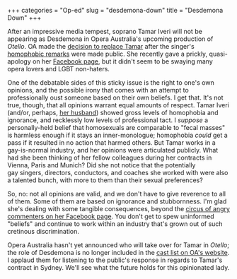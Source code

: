 +++
categories = "Op-ed"
slug = "desdemona-down"
title = "Desdemona Down"
+++

After an impressive media tempest, soprano Tamar Iveri will not be appearing as Desdemona in Opera Australia's upcoming production of _Otello_. OA made the [decision to replace Tamar](http://www.limelightmagazine.com.au/Article/388712,opera-australia-parts-company-with-tamar-iveri.aspx) after the singer's [homophobic remarks](may-she-never-work-again/) were made public. She recently gave a prickly, quasi-apology on her [Facebook page](https://www.facebook.com/tamariverisoprano/posts/10152123104307204?fref=nf), but it didn't seem to be swaying many opera lovers and LGBT non-haters.

One of the debatable sides of this sticky issue is the right to one's own opinions, and the possible irony that comes with an attempt to professionally oust someone based on their own beliefs. I get that. It's not true, though, that all opinions warrant equal amounts of respect. Tamar Iveri (and/or, perhaps, [her husband](http://www.limelightmagazine.com.au/Article/388712,opera-australia-parts-company-with-tamar-iveri.aspx)) showed gross levels of homophobia and ignorance, and recklessly low levels of professional tact. I _suppose_ a personally-held belief that homosexuals are comparable to "fecal masses" is harmless enough if it stays an inner-monologue; homophobia _could_ get a pass if it resulted in no action that harmed others. But Tamar works in a gay-is-normal industry, and her opinions were articulated publicly. What had she been thinking of her fellow colleagues during her contracts in Vienna, Paris and Munich? Did she not notice that the potentially gay singers, directors, conductors, and coaches she worked with were also a talented bunch, with more to them than their sexual preferences?

So, no: not all opinions are valid, and we don't have to give reverence to all of them. Some of them are based on ignorance and stubbornness. I'm glad she's dealing with some tangible consequences, beyond the [circus of angry commenters on her Facebook page](https://www.facebook.com/tamariverisoprano?fref=nf). You don't get to spew uninformed "beliefs" and continue to work within an industry that's grown out of such cretinous discrimination.

Opera Australia hasn't yet announced who will take over for Tamar in _Otello_; the role of Desdemona is no longer included in the [cast list on OA's website](https://opera.org.au/whatson/events/otellosydney). I applaud them for listening to the public's response in regards to Tamar's contract in Sydney. We'll see what the future holds for this opinionated lady.
